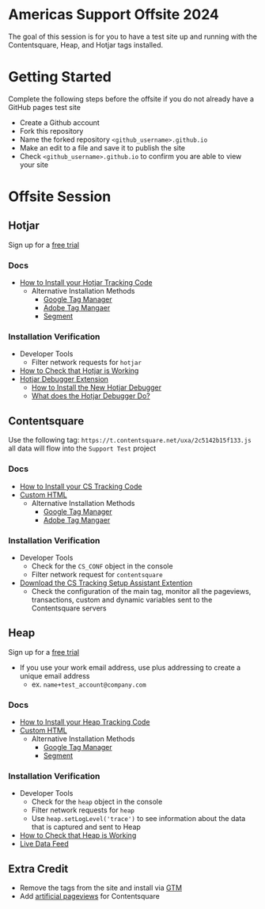 # Americas Support Offsite 2024

The goal of this session is for you to have a test site up and running with the Contentsquare, Heap, and Hotjar tags installed.

# Getting Started
Complete the following steps before the offsite if you do not already have a GitHub pages test site
- Create a Github account
- Fork this repository
- Name the forked repository `<github_username>.github.io`
- Make an edit to a file and save it to publish the site
- Check `<github_username>.github.io` to confirm you are able to view your site

# Offsite Session
## Hotjar
Sign up for a [free trial](https://insights.hotjar.com/register)
### Docs
  - [How to Install your Hotjar Tracking Code](https://help.hotjar.com/hc/en-us/articles/115009336727-How-to-Install-Your-Hotjar-Tracking-Code)
    - Alternative Installation Methods
      - [Google Tag Manager](https://help.hotjar.com/hc/en-us/articles/115009499708-Install-the-Tracking-Code-with-Google-Tag-Manager)
      - [Adobe Tag Mangaer](https://help.hotjar.com/hc/en-us/articles/115012500187-Adobe-Dynamic-Tag-Manager)
      - [Segment](https://help.hotjar.com/hc/en-us/articles/115009347327-Using-Hotjar-with-Segment)
### Installation Verification
  - Developer Tools
    - Filter network requests for `hotjar`
  - [How to Check that Hotjar is Working](https://help.hotjar.com/hc/en-us/articles/360016303294-How-to-Check-That-Hotjar-Is-Working)
  - [Hotjar Debugger Extension](https://chromewebstore.google.com/detail/hotjar-support-chrome-ext/gjhpfpajjeajjhpdachbhgencpmjopke?pli=1)
    - [How to Install the New Hotjar Debugger](https://www.loom.com/share/554fecd8fda442f9b02aa769149eb09e)
    - [What does the Hotjar Debugger Do?](https://contentsquare.atlassian.net/wiki/spaces/SAL/pages/3656624312/Hotjar+Debugger+HJ+Sales)
## Contentsquare
Use the following tag: `https://t.contentsquare.net/uxa/2c5142b15f133.js` all data will flow into the `Support Test` project
### Docs
  - [How to Install your CS Tracking Code](https://docs.contentsquare.com/en/web/)
  - [Custom HTML](https://docs.contentsquare.com/en/web/#custom-html)
    - Alternative Installation Methods
      - [Google Tag Manager](https://docs.contentsquare.com/en/web/#google-tag-manager-template)
      - [Adobe Tag Mangaer](https://docs.contentsquare.com/en/web/#adobe-launch)
### Installation Verification
  - Developer Tools
    - Check for the `CS_CONF` object in the console
    - Filter network request for `contentsquare`
  - [Download the CS Tracking Setup Assistant Extention](https://chromewebstore.google.com/detail/contentsquare-tracking-se/pfldcnnaiaiaogmpfdjjpdkpnigplfca?pli=1)
    - Check the configuration of the main tag, monitor all the pageviews, transactions, custom and dynamic variables sent to the Contentsquare servers
## Heap
Sign up for a [free trial](https://heapanalytics.com/signup)
  - If you use your work email address, use plus addressing to create a unique email address
    - ex. `name+test_account@company.com`
### Docs
  - [How to Install your Heap Tracking Code](https://heapanalytics.com/app/install?showInstallFlowPage=true)
  - [Custom HTML](https://developers.heap.io/docs/web)
    - Alternative Installation Methods
      - [Google Tag Manager](https://developers.heap.io/docs/google-tag-manager)
      - [Segment](https://developers.heap.io/docs/segment-installation)
### Installation Verification
  - Developer Tools
    - Check for the `heap` object in the console
    - Filter network requests for `heap`
    - Use `heap.setLogLevel('trace')` to see information about the data that is captured and sent to Heap
  - [How to Check that Heap is Working](https://help.heap.io/getting-started/how-heap-works/how-can-i-check-if-heap-is-installed-correctly-on-my-website/)
  - [Live Data Feed](https://heapanalytics.com/app/live)
## Extra Credit
- Remove the tags from the site and install via [GTM](https://tagmanager.google.com/#/home)
- Add [artificial pageviews](https://docs.contentsquare.com/en/web/artificial-pageviews) for Contentsquare
